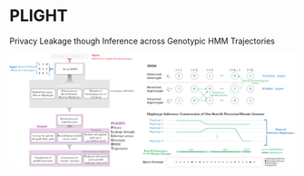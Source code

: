 # PLIGHT
Privacy Leakage though Inference across Genotypic HMM Trajectories

<img src="https://github.com/gersteinlab/PLIGHT/blob/main/images/PLIGHT_github_figure.png" width="600">
